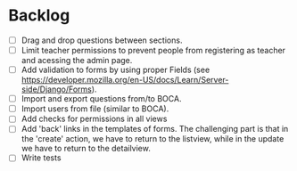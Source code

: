
# Backlog

- [ ] Drag and drop questions between sections.
- [ ] Limit teacher permissions to prevent people from registering as teacher and acessing the admin page.
- [ ] Add validation to forms by using proper Fields (see https://developer.mozilla.org/en-US/docs/Learn/Server-side/Django/Forms).
- [ ] Import and export questions from/to BOCA.
- [ ] Import users from file (similar to BOCA).
- [ ] Add checks for permissions in all views
- [ ] Add 'back' links in the templates of forms. The challenging part is that
in the 'create' action, we have to return to the listview, while in the update
we have to return to the detailview.
- [ ] Write tests
